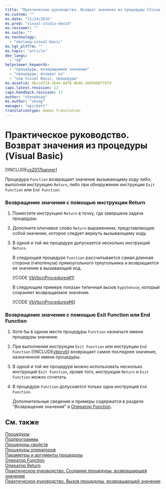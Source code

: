 ```yaml
---
title: "Практическое руководство. Возврат значения из процедуры (Visual Basic) | Microsoft Docs"
ms.custom: ""
ms.date: "11/24/2016"
ms.prod: "visual-studio-dev14"
ms.reviewer: ""
ms.suite: ""
ms.technology: 
  - "devlang-visual-basic"
ms.tgt_pltfrm: ""
ms.topic: "article"
dev_langs: 
  - "VB"
helpviewer_keywords: 
  - "процедуры, возвращаемое значение"
  - "процедуры, возврат из"
  - "код Visual Basic, процедуры"
ms.assetid: 4bcc4724-2b4e-4df8-9b4b-16054607f87d
caps.latest.revision: 12
caps.handback.revision: 12
author: "stevehoag"
ms.author: "shoag"
manager: "wpickett"
translationtype: Human Translation
---
```

# Практическое руководство. Возврат значения из процедуры (Visual Basic)
[!INCLUDE[vs2017banner](../../../../csharp/includes/vs2017banner.md)]

Процедура `Function` возвращает значение вызывающему коду либо, выполняя инструкцию `Return`, либо при обнаружении инструкции `Exit Function` или `End Function`.  
  
### Возвращение значения с помощью инструкции Return  
  
1.  Поместите инструкцию `Return` в точку, где завершена задача процедуры.  
  
2.  Дополните ключевое слово `Return` выражением, представляющее собой значение, которое следует вернуть вызывающему коду.  
  
3.  В одной и той же процедуре допускается несколько инструкций `Return`.  
  
     В следующей процедуре `Function` рассчитывается самая длинная сторона \(гипотенуза\) прямоугольного треугольника и возвращается ее значение в вызывающий код.  
  
     [!CODE [VbVbcnProcedures#1](../CodeSnippet/VS_Snippets_VBCSharp/VbVbcnProcedures#1)]  
  
     В следующем примере показан типичный вызов `hypotenuse`, который сохраняет возвращаемое значение.  
  
     [!CODE [VbVbcnProcedures#6](../CodeSnippet/VS_Snippets_VBCSharp/VbVbcnProcedures#6)]  
  
### Возвращение значения с помощью Exit Function или End Function  
  
1.  Хотя бы в одном месте процедуры `Function` назначьте имени процедуры значение.  
  
2.  При выполнении инструкции `Exit Function` или инструкции `End Function` [!INCLUDE[vbprvb](../../../../csharp/programming-guide/concepts/linq/includes/vbprvb_md.md)] возвращает самое последнее значение, назначенное имени процедуры.  
  
3.  В одной и той же процедуре можно использовать несколько инструкций `Exit Function`, кроме того, инструкции `Return` и `Exit Function` можно сочетать.  
  
4.  В процедуре `Function` допускается только одна инструкция `End Function`.  
  
     Дополнительные сведения и примеры содержатся в разделе "Возвращение значения" в [Оператор Function](../../../../visual-basic/language-reference/statements/function-statement.md).  
  
## См. также  
 [Процедуры](../../../../visual-basic/programming-guide/language-features/procedures/index.md)   
 [Подпрограммы](../../../../visual-basic/programming-guide/language-features/procedures/sub-procedures.md)   
 [Процедуры свойств](../../../../visual-basic/programming-guide/language-features/procedures/property-procedures.md)   
 [Процедуры операторов](../../../../visual-basic/programming-guide/language-features/procedures/operator-procedures.md)   
 [Параметры и аргументы процедуры](../../../../visual-basic/programming-guide/language-features/procedures/procedure-parameters-and-arguments.md)   
 [Оператор Function](../../../../visual-basic/language-reference/statements/function-statement.md)   
 [Оператор Return](../../../../visual-basic/language-reference/statements/return-statement.md)   
 [Практическое руководство. Создание процедуры, возвращающей значение](../../../../visual-basic/programming-guide/language-features/procedures/how-to-create-a-procedure-that-returns-a-value.md)   
 [Практическое руководство. Вызов процедуры, возвращающей значение](../../../../visual-basic/programming-guide/language-features/procedures/how-to-call-a-procedure-that-returns-a-value.md)